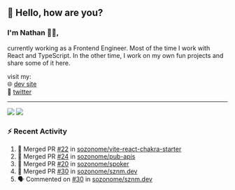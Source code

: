 ## 👋 Hello, how are you? 

### I'm Nathan 👨‍💻,

currently working as a Frontend Engineer. Most of the time I work with React and TypeScript. In the other time, I work on my own fun projects and share some of it here.

visit my:<br/>
🌐 [dev site](https://sznm.dev)<br/>
🦜 [twitter](https://twitter.com/sozonome)

---

![](https://komarev.com/ghpvc/?username=sozonome&color=orange)
![](https://hit.yhype.me/github/profile?user_id=17046154)

### :zap: Recent Activity

<!--START_SECTION:activity-->
1. 🎉 Merged PR [#22](https://github.com/sozonome/vite-react-chakra-starter/pull/22) in [sozonome/vite-react-chakra-starter](https://github.com/sozonome/vite-react-chakra-starter)
2. 🎉 Merged PR [#24](https://github.com/sozonome/pub-apis/pull/24) in [sozonome/pub-apis](https://github.com/sozonome/pub-apis)
3. 🎉 Merged PR [#20](https://github.com/sozonome/spoker/pull/20) in [sozonome/spoker](https://github.com/sozonome/spoker)
4. 🎉 Merged PR [#30](https://github.com/sozonome/sznm.dev/pull/30) in [sozonome/sznm.dev](https://github.com/sozonome/sznm.dev)
5. 🗣 Commented on [#30](https://github.com/sozonome/sznm.dev/issues/30) in [sozonome/sznm.dev](https://github.com/sozonome/sznm.dev)
<!--END_SECTION:activity-->
